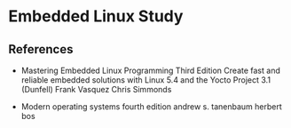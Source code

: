 # Embedded Linux Study

## References
- Mastering Embedded Linux Programming Third Edition Create fast and reliable embedded solutions with Linux 5.4 and the Yocto Project 3.1 (Dunfell) Frank Vasquez Chris Simmonds

- Modern operating systems fourth edition andrew s. tanenbaum herbert bos